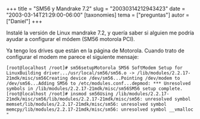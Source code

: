 +++
title = "SM56 y Mandrake 7.2"
slug = "20030314212943423"
date = "2003-03-14T21:29:00-06:00"
[taxonomies]
tema = ["preguntas"]
autor = ["Daniel"]
+++

Instalé la versión de Linux mandrake 7.2, y quería saber si alguien me
podría ayudar a configurar el módem (SM56 motorola PCI).

Ya tengo los drives que están en la página de Motorola. Cuando trato de
configurar el modem me parece el siguiente mensaje:

<!-- more -->
    [root@localhost /root]# sm56setupMotorola SM56 SoftModem Setup for LinuxBuilding driver.../usr/local/sm56/sm56.o -> /lib/modules/2.2.17-21mdk/misc/sm56Creating device /dev/sm56...Pointing /dev/modem to /dev/sm56...Adding SM56 to /etc/modules.conf...depmod: *** Unresolved symbols in /lib/modules/2.2.17-21mdk/misc/sm56SM56 setup complete.[root@localhost /root]# insmod sm56Using /lib/modules/2.2.17-21mdk/misc/sm56/lib/modules/2.2.17-21mdk/misc/sm56: unresolved symbol memset/lib/modules/2.2.17-21mdk/misc/sm56: unresolved symbol memcpy/lib/modules/2.2.17-21mdk/misc/sm56: unresolved symbol __vmalloc "
